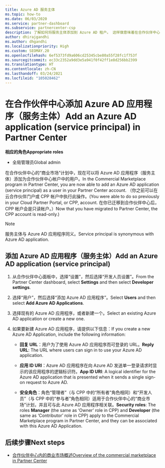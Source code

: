 ```yaml
---
title: Azure AD 服务主体
ms.topic: how-to
ms.date: 06/03/2020
ms.service: partner-dashboard
ms.subservice: partnercenter-csp
description: 了解如何将服务主体添加到 Azure AD 租户。 这样做意味着在合作伙伴中心添加 Azure AD 应用程序（服务主体）。
author: dhirajgandhi
ms.author: dhgandhi
ms.localizationpriority: High
ms.custom: SEOMAY.20
ms.openlocfilehash: 6ef5373fd9a606cd25345cbe80a55f28fc1f753f
ms.sourcegitcommit: ec33c2352a9dd3e5a941f0f42ff1e8d256bb2399
ms.translationtype: HT
ms.contentlocale: zh-CN
ms.lasthandoff: 03/24/2021
ms.locfileid: "105028462"
---
```

# <a name="add-an-azure-ad-application-service-principal-in-partner-center"></a><span data-ttu-id="fe6e5-104">在合作伙伴中心添加 Azure AD 应用程序（服务主体）</span><span class="sxs-lookup"><span data-stu-id="fe6e5-104">Add an Azure AD application (service principal) in Partner Center</span></span>

<span data-ttu-id="fe6e5-105">**相应的角色**</span><span class="sxs-lookup"><span data-stu-id="fe6e5-105">**Appropriate roles**</span></span>

- <span data-ttu-id="fe6e5-106">全局管理员</span><span class="sxs-lookup"><span data-stu-id="fe6e5-106">Global admin</span></span>

<span data-ttu-id="fe6e5-107">在合作伙伴中心的“商业市场”计划中，现在可以将 Azure AD 应用程序（服务主体）添加为合作伙伴中心帐户中的用户。</span><span class="sxs-lookup"><span data-stu-id="fe6e5-107">In the Commercial Marketplace program in Partner Center, you are now able to add an Azure AD application (service principal) as a user in your Partner Center account.</span></span> <span data-ttu-id="fe6e5-108">（你之前可以在云合作伙伴门户或 CPP 帐户中执行此操作。</span><span class="sxs-lookup"><span data-stu-id="fe6e5-108">(You were able to do so previously in your Cloud Partner Portal, or CPP, account.</span></span> <span data-ttu-id="fe6e5-109">在你已迁移到合作伙伴中心后，CPP 帐户会是只读帐户。）</span><span class="sxs-lookup"><span data-stu-id="fe6e5-109">Now that you have migrated to Partner Center, the CPP account is read-only.)</span></span>
 
>[!Note] 
><span data-ttu-id="fe6e5-110">服务主体与 Azure AD 应用程序同义。</span><span class="sxs-lookup"><span data-stu-id="fe6e5-110">Service principal is synonymous with Azure AD application.</span></span>

## <a name="add-an-azure-ad-application-service-principal"></a><span data-ttu-id="fe6e5-111">添加 Azure AD 应用程序（服务主体）</span><span class="sxs-lookup"><span data-stu-id="fe6e5-111">Add an Azure AD application (service principal)</span></span>

1. <span data-ttu-id="fe6e5-112">从合作伙伴中心面板中，选择“设置”，然后选择“开发人员设置”。</span><span class="sxs-lookup"><span data-stu-id="fe6e5-112">From the Partner Center dashboard, select **Settings** and then select **Developer settings**.</span></span>

2. <span data-ttu-id="fe6e5-113">选择“用户”，然后选择“添加 Azure AD 应用程序”。</span><span class="sxs-lookup"><span data-stu-id="fe6e5-113">Select **Users** and then select **Add Azure AD Applications**.</span></span>

3. <span data-ttu-id="fe6e5-114">选择现有的 Azure AD 应用程序，或者新建一个。</span><span class="sxs-lookup"><span data-stu-id="fe6e5-114">Select an existing Azure AD application or create a new one.</span></span>

4. <span data-ttu-id="fe6e5-115">如果要新建 Azure AD 应用程序，请提供以下信息：</span><span class="sxs-lookup"><span data-stu-id="fe6e5-115">If you create a new Azure AD Application, include the following information:</span></span>  

   - <span data-ttu-id="fe6e5-116">**回复 URL**：用户为了使用 Azure AD 应用程序而可登录的 URL。</span><span class="sxs-lookup"><span data-stu-id="fe6e5-116">**Reply URL**: The URL where users can sign in to use your Azure AD application.</span></span>

   - <span data-ttu-id="fe6e5-117">**应用 ID URI**：Azure AD 应用程序在向 Azure AD 发送单一登录请求时显示的该应用程序的逻辑标识符。</span><span class="sxs-lookup"><span data-stu-id="fe6e5-117">**App ID URI**: A logical identifier for the Azure AD application that is presented when it sends a single sign-on request to Azure AD.</span></span>

   - <span data-ttu-id="fe6e5-118">**安全角色**：角色“管理者”（与 CPP 中的“所有者”角色相同）和“开发人员”（与 CPP 中的“参与者”角色相同）适用于合作伙伴中心的“商业市场”计划，并且可与此 Azure AD 应用程序相关联。</span><span class="sxs-lookup"><span data-stu-id="fe6e5-118">**Security roles**: The roles **Manager** (the same as  ‘Owner’ role in CPP) and **Developer** (the same as ‘Contributor’ role in CPP) apply to the Commercial Marketplace program in Partner Center, and they can be associated with this Azure AD Application.</span></span>  

## <a name="next-steps"></a><span data-ttu-id="fe6e5-119">后续步骤</span><span class="sxs-lookup"><span data-stu-id="fe6e5-119">Next steps</span></span>

- [<span data-ttu-id="fe6e5-120">合作伙伴中心内的商业市场概述</span><span class="sxs-lookup"><span data-stu-id="fe6e5-120">Overview of the commercial marketplace in Partner Center</span></span>](csp-commercial-marketplace-overview.md)